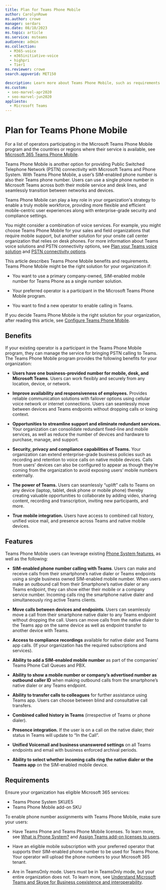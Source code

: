 ```yaml
---
title: Plan for Teams Phone Mobile
author: CarolynRowe
ms.author: crowe
manager: serdars
ms.date: 08/10/2023
ms.topic: article
ms.service: msteams
audience: admin
ms.collection: 
  - M365-voice
  - m365initiative-voice
  - highpri
  - Tier1
ms.reviewer: crowe
search.appverid: MET150

description: Learn more about Teams Phone Mobile, such as requirements and planning for deployment.
ms.custom: 
 - seo-marvel-apr2020
 - seo-marvel-jun2020
appliesto: 
  - Microsoft Teams
---
```


# Plan for Teams Phone Mobile

For a list of operators participating in the Microsoft Teams Phone Mobile program and the countries or regions where their service is available, see [Microsoft 365 Teams Phone Mobile](https://cloudpartners.transform.microsoft.com/practices/microsoft-365-for-operators/teams-phone-mobile).

Teams Phone Mobile is another option for providing Public Switched Telephone Network (PSTN) connectivity with Microsoft Teams and Phone System. With Teams Phone Mobile, a user’s SIM-enabled phone number is also their Teams phone number. Users can use a single phone number in Microsoft Teams across both their mobile service and desk lines, and seamlessly transition between networks and devices.

Teams Phone Mobile can play a key role in your organization's strategy to enable a truly mobile workforce, providing more flexible and efficient mobile-centric user experiences along with enterprise-grade security and compliance settings.

You might consider a combination of voice services. For example, you might choose Teams Phone Mobile for your sales and field organizations that require mobile support, but another solution for your onsite call center organization that relies on desk phones. For more information about Teams voice solutions and PSTN connectivity options, see [Plan your Teams voice solution](cloud-voice-landing-page.md) and [PSTN connectivity options](pstn-connectivity.md). 

This article describes Teams Phone Mobile benefits and requirements. Teams Phone Mobile might be the right solution for your organization if:

-	You want to use a primary company-owned, SIM-enabled mobile number for Teams Phone as a single number solution.

-	Your preferred operator is a participant in the Microsoft Teams Phone Mobile program.

-	You want to find a new operator to enable calling in Teams.

If you decide Teams Phone Mobile is the right solution for your organization, after reading this article, see [Configure Teams Phone Mobile](operator-connect-mobile-configure.md).



## Benefits

If your existing operator is a participant in the Teams Phone Mobile program, they can manage the service for bringing PSTN calling to Teams. The Teams Phone Mobile program provides the following benefits for your organization:

- **Users have one business-provided number for mobile, desk, and Microsoft Teams**. Users can work flexibly and securely from any location, device, or network.  

- **Improve availability and responsiveness of employees.** Provides reliable communication solutions with failover options using cellular voice network or internet connections. Users can seamlessly move between devices and Teams endpoints without dropping calls or losing context.

- **Opportunities to streamline support and eliminate redundant services.** Your organization can consolidate redundant fixed-line and mobile services, as well as reduce the number of devices and hardware to purchase, manage, and support.

-	**Security, privacy  and compliance capabilities of Teams.** Your organization can extend enterprise-grade business policies such as recording and retention to voice calls on native mobile devices. Calls from users’ devices can also be configured to appear as though they’re coming from the organization to avoid exposing users’ mobile numbers externally.

- **The power of Teams.** Users can seamlessly “uplift” calls to Teams on any device (laptop, tablet, desk phone or mobile phone) thereby creating valuable opportunities to collaborate by adding video, sharing content, recording and transcription, inviting new participants, and more.

- **True mobile integration.** Users have access to combined call history, unified voice mail, and presence across Teams and native mobile devices. 

## Features

Teams Phone Mobile users can leverage existing [Phone System features](here-s-what-you-get-with-phone-system.md), as well as the following:

- **SIM-enabled phone number calling with Teams**. Users can make and receive calls from their smartphone’s native dialer or Teams endpoints using a single business owned SIM-enabled mobile number. When users make an outbound call from their Smartphone’s native dialer or any Teams endpoint, they can show either their mobile or a company service number. Incoming calls ring the smartphone native dialer and simultaneously ring active Teams clients.

-	**Move calls between devices and endpoints**. Users can seamlessly move a call from their smartphone native dialer to any Teams endpoint without dropping the call. Users can move calls from the native dialer to the Teams app on the same device as well as endpoint transfer to another device with Teams. 

- **Access to compliance recordings** available for native dialer and Teams app calls. (If your organization has the required subscriptions and services).

- **Ability to add a SIM-enabled mobile number** as part of the companies’ Teams Phone Call Queues and PBX.

- **Ability to show a mobile number or company’s advertised number as outbound caller ID** when making outbound calls from the smartphone’s native dialer or any Teams endpoint.

- **Ability to transfer calls to colleagues** for further assistance using Teams app. Users can choose between blind and consultative call transfers. 

- **Combined called history in Teams** (irrespective of Teams or phone dialer).

- **Presence integration.**  If the user is on a call on the native dialer, their status in Teams will update to “In the Call”. 

- **Unified Voicemail and business unanswered settings** on all Teams endpoints and email with business enforced archival periods.

- **Ability to select whether incoming calls ring the native dialer or the Teams app** on the SIM-enabled mobile device.

## Requirements

Ensure your organization has eligible Microsoft 365 services:

- Teams Phone System SKU/E5
- Teams Phone Mobile add-on SKU

To enable phone number assignments with Teams Phone Mobile, make sure your users:

- Have Teams Phone and Teams Phone Mobile licenses. To learn more, see [What is Phone System?](what-is-phone-system-in-office-365.md) and [Assign Teams add-on licenses to users](teams-add-on-licensing/assign-teams-add-on-licenses.md).

- Have an eligible mobile subscription with your preferred operator that supports their SIM-enabled phone number to be used for Teams Phone. Your operator will upload the phone numbers to your Microsoft 365 tenant.

- Are in TeamsOnly mode. Users must be in TeamsOnly mode, but your entire organization does not. To learn more, see [Understand Microsoft Teams and Skype for Business coexistence and interoperability](teams-and-skypeforbusiness-coexistence-and-interoperability.md).


